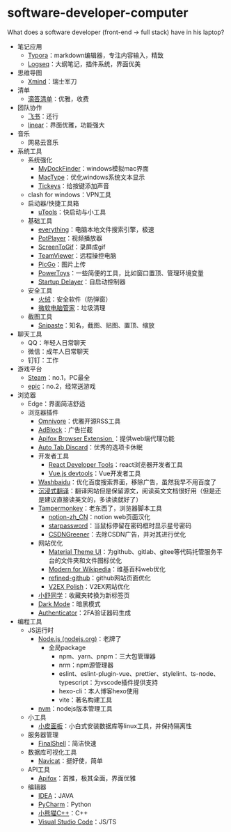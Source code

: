 # software-developer-computer
What does a software developer (front-end -> full stack) have in his laptop?

- 笔记应用
	- [Typora](https://typora.io/)：markdown编辑器，专注内容输入，精致 
	- [Logseq](https://logseq.com/)：大纲笔记，插件系统，界面优美
- 思维导图
	- [Xmind](https://xmind.cn/)：瑞士军刀 
- 清单
	- [滴答清单](https://dida365.com)：优雅，收费 
- 团队协作
	- [飞书](https://www.feishu.cn/)：还行 
	- [linear](https://linear.app/open-project/team/OPE/active)：界面优雅，功能强大 
- 音乐
	- 网易云音乐
- 系统工具
	- 系统强化
		- [MyDockFinder](https://www.mydockfinder.com/)：windows模拟mac界面 
		- [MacType](https://www.mactype.net/)：优化windows系统文本显示
		- [Tickeys](https://www.yingdev.com/projects/tickeys)：给按键添加声音
	- clash for windows：VPN工具
	- 启动器/快捷工具箱
		- [uTools](https://www.u.tools/)：快启动与小工具
	- 基础工具
		- [everything](https://www.voidtools.com/zh-cn/)：电脑本地文件搜索引擎，极速
		- [PotPlayer](https://potplayer.en.softonic.com/)：视频播放器
		- [ScreenToGif](https://www.screentogif.com/)：录屏成gif
		- [TeamViewer](https://www.teamviewer.com/apac/)：远程操控电脑
		- [PicGo](https://molunerfinn.com/PicGo/)：图片上传
		- [PowerToys](https://learn.microsoft.com/en-us/windows/powertoys/)：一些简便的工具，比如窗口置顶、管理环境变量
		- [Startup Delayer](https://www.r2.com.au/page/products/show/startup-delayer/)：自启动控制器
	- 安全工具
		- [火绒](https://www.huorong.cn/person5.html)：安全软件（防弹窗）
		- [微软电脑管家](https://pcmanager.microsoft.com/zh-cn)：垃圾清理
	- 截图工具
		- [Snipaste](https://www.snipaste.com/)：知名，截图、贴图、置顶、缩放
- 聊天工具
	- QQ：年轻人日常聊天
	- 微信：成年人日常聊天
	- 钉钉：工作
- 游戏平台
	- [Steam](https://store.steampowered.com/)：no.1，PC最全
	- [epic](https://store.epicgames.com/en-US/)：no.2，经常送游戏
- 浏览器
	- Edge：界面简洁舒适
	- 浏览器插件
		- [Omnivore](https://omnivore.app/home)：优雅开源RSS工具
		- [AdBlock](https://microsoftedge.microsoft.com/addons/detail/adblock-%E2%80%94-%E6%9C%80%E4%BD%B3%E5%B9%BF%E5%91%8A%E6%8B%A6%E6%88%AA%E5%B7%A5%E5%85%B7/ndcileolkflehcjpmjnfbnaibdcgglog)：广告拦截
		- [Apifox Browser Extension ](https://microsoftedge.microsoft.com/addons/detail/apifox-browser-extension/haklpcemfcccpoeaibpbgacinnbfafbl)：提供web端代理功能
		- [Auto Tab Discard](https://webextension.org/listing/tab-discard.html)：优秀的选项卡休眠
		- 开发者工具
			- [React Developer Tools](https://microsoftedge.microsoft.com/addons/detail/react-developer-tools/gpphkfbcpidddadnkolkpfckpihlkkil)：react浏览器开发者工具
			- [Vue.js devtools](https://chromewebstore.google.com/detail/vuejs-devtools/nhdogjmejiglipccpnnnanhbledajbpd)：Vue开发者工具
		- [Washbaidu](https://microsoftedge.microsoft.com/addons/detail/washbaidu/keleecjcfmdfipfcjlfjghkdedjkpnln)：优化百度搜索界面，移除广告，虽然我早不用百度了
		- [沉浸式翻译](https://immersivetranslate.com/)：翻译网站但是保留源文，阅读英文文档很好用（但是还是建议直接读英文的，多读读就好了）
		- [Tampermonkey](https://www.tampermonkey.net/index.php?browser=chrome&locale=zh)：老东西了，浏览器脚本工具
			- [notion-zh_CN](https://github.com/reamd7/notion-zh_CN)：notion web页面汉化
			- [starpassword](https://github.com/syhyz1990/starpassword)：当鼠标停留在密码框时显示星号密码
			- [CSDNGreener](https://github.com/adlered/CSDNGreener)：去除CSDN广告，并对其进行优化
		- 网站优化
			- [Material Theme UI](https://material-theme.com/)：为github、gitlab、gitee等代码托管服务平台的文件夹和文件图标优化
			- [Modern for Wikipedia](https://chromewebstore.google.com/detail/modern-for-wikipedia/emdkdnnopdnajipoapepbeeiemahbjcn)：维基百科web优化
			- [refined-github](https://github.com/refined-github/refined-github)：github网站页面优化
			- [V2EX Polish](https://chromewebstore.google.com/detail/v2ex-polish/onnepejgdiojhiflfoemillegpgpabdm)：V2EX网站优化
		- [小舒同学](https://xiaoshuapp.com/)：收藏夹转换为新标签页
		- [Dark Mode](https://dark-mode.net/)：暗黑模式
		- [Authenticator](https://authenticator.cc/)：2FA验证器码生成
- 编程工具
	- JS运行时
		- [Node.js (nodejs.org)](https://nodejs.org/en)：老牌了
			- 全局package
				- npm、yarn、pnpm：三大包管理器
				- nrm：npm源管理器
				- eslint、eslint-plugin-vue、prettier、stylelint、ts-node、typescript：为vscode插件提供支持
				- hexo-cli：本人博客hexo使用
				- vite：著名构建工具
		- [nvm](https://nvm.uihtm.com/)：nodejs版本管理工具
	- 小工具
		- [小皮面板](https://www.xp.cn/)：小白式安装数据库等linux工具，并保持隔离性
	- 服务器管理
		- [FinalShell](https://www.finalshell.org/)：简洁快速
	- 数据库可视化工具
		- [Navicat](https://navicat.com/en/)：挺好使，简单
	- API工具
		- [Apifox](https://apifox.com/)：首推，极其全面，界面优雅
	- 编辑器
		- [IDEA](https://www.jetbrains.com/zh-cn/idea/)：JAVA
		- [PyCharm](https://www.jetbrains.com/pycharm/)：Python
		- [小熊猫C++](https://royqh1979.gitee.io/redpandacpp/)：C++
		- [Visual Studio Code](https://code.visualstudio.com/)：JS/TS
